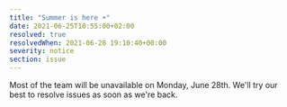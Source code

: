```yaml
---
title: "Summer is here ☀️"
date: 2021-06-25T10:55:00+02:00
resolved: true
resolvedWhen: 2021-06-28 19:10:40+00:00
severity: notice
section: issue
---
```


Most of the team will be unavailable on Monday, June 28th. We'll try our best to resolve issues as soon as we're back.
